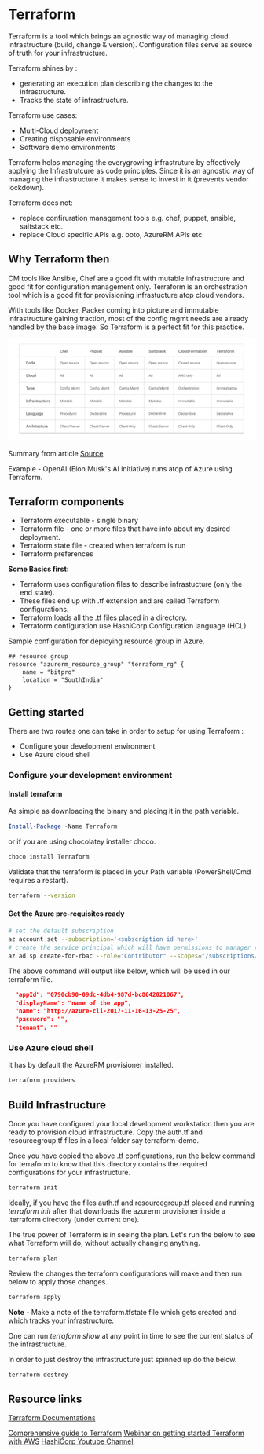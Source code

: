 # Terraform

Terraform is a tool which brings an agnostic way of managing cloud infrastructure (build, change & version).
Configuration files serve as source of truth for your infrastructure.

Terraform shines by :

- generating an execution plan describing the changes to the infrastructure.
- Tracks the state of infrastructure.

Terraform use cases:

- Multi-Cloud deployment
- Creating disposable environments
- Software demo environments

Terraform helps managing the everygrowing infrastruture by effectively applying the Infrastrutcure as
code principles. Since it is an agnostic way of managing the infrastructure it makes sense to invest
in it (prevents vendor lockdown).

Terraform does not:

- replace confiruration management tools e.g. chef, puppet, ansible, saltstack etc.
- replace Cloud specific APIs e.g. boto, AzureRM APIs etc.

## Why Terraform then

CM tools like Ansible, Chef are a good fit with mutable infrastructure and good fit for configuration management only.
Terraform is an orchestration tool which is a good fit for provisioning infrastucture atop cloud vendors.

With tools like Docker, Packer coming into picture and immutable infrastructure gaining traction, most of the config mgmt
needs are already handled by the base image. So Terraform is a perfect fit for this practice.

![alt](images/comparison.PNG)

Summary from article [Source](https://blog.gruntwork.io/why-we-use-terraform-and-not-chef-puppet-ansible-saltstack-or-cloudformation-7989dad2865c)

Example - OpenAI (Elon Musk's AI initiative) runs atop of Azure using Terraform.

## Terraform components

- Terraform executable - single binary
- Terraform file - one or more files that have info about my desired deployment.
- Terraform state file - created when terraform is run
- Terraform preferences

**Some Basics first**:

- Terraform uses configuration files to describe infrastucture (only the end state).
- These files end up with .tf extension and are called Terraform configurations.
- Terraform loads all the .tf files placed in a directory.
- Terraform configuration use HashiCorp Configuration language (HCL)

Sample configuration for deploying resource group in Azure.

```hcl
## resource group
resource "azurerm_resource_group" "terraform_rg" {
    name = "bitpro"
    location = "SouthIndia"
}
```

## Getting started

There are two routes one can take in order to setup for using Terraform :

- Configure your development environment
- Use Azure cloud shell

### Configure your development environment

#### Install terraform

As simple as downloading the binary and placing it in the path variable.

```powershell
Install-Package -Name Terraform
```

or if you are using chocolatey installer choco.

```bash
choco install Terraform
```

Validate that the terraform is placed in your Path variable (PowerShell/Cmd requires a restart).

```bash
terraform --version
```

#### Get the Azure pre-requisites ready

```bash
# set the default subscription
az account set --subscription='<subscription id here>'
# create the service principal which will have permissions to manager resources in the subscription
az ad sp create-for-rbac --role="Contributor" --scopes="/subscriptions/<subscription id here>"
```

The above command will output like below, which will be used in our terraform file.

```json
  "appId": "0790cb90-09dc-4db4-987d-bc8642021067",
  "displayName": "name of the app",
  "name": "http://azure-cli-2017-11-16-13-25-25",
  "password": "",
  "tenant": ""
```

### Use Azure cloud shell

It has by default the AzureRM provisioner installed.

```bash
terraform providers
```

## Build Infrastructure

Once you have configured your local development workstation then you are ready to provision cloud infrastructure.
Copy the auth.tf and resourcegroup.tf files in a local folder say terraform-demo.

Once you have copied the above .tf configurations, run the below command for terraform to know that
this directory contains the required configurations for your infrastructure.

```powershell
terraform init
```

Ideally, if you have the files auth.tf and resourcegroup.tf placed and running *terraform init* after that
downloads the azurerm provisioner inside a .terraform directory (under current one).

The true power of Terraform is in seeing the plan. Let's run the below to see what Terraform will do, without
actually changing anything.

```powershell
terraform plan
```

Review the changes the terraform configurations will make and then run below to apply those changes.

```powershell
terraform apply
```

**Note** - Make a note of the terraform.tfstate file which gets created and which tracks your infrastructure.

One can run *terraform show* at any point in time to see the current status of the infrastructure.

In order to just destroy the infrastructure just spinned up do the below.

```powershell
terraform destroy
```

## Resource links

[Terraform Documentations](https://www.terraform.io/docs/index.html)

[Comprehensive guide to Terraform](https://blog.gruntwork.io/a-comprehensive-guide-to-terraform-b3d32832baca)
[Webinar on getting started Terraform with AWS](https://www.youtube.com/watch?v=TFLQcgZr0no)
[HashiCorp Youtube Channel](https://www.youtube.com/channel/UC-AdvAxaagE9W2f0webyNUQ)
